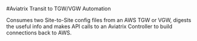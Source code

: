 #Aviatrix Transit to TGW/VGW Automation

Consumes two Site-to-Site config files from an AWS TGW or VGW, digests the useful info and makes API calls to an Aviatrix Controller to build connections back to AWS.
